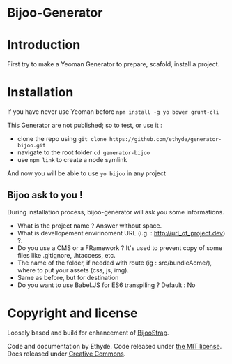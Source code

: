 Bijoo-Generator
===============

# Introduction
First try to make a Yeoman Generator to prepare, scafold, install a project.

# Installation

If you have never use Yeoman before
```npm install -g yo bower grunt-cli```

This Generator are not published; so to test, or use it :

* clone the repo using ```git clone https://github.com/ethyde/generator-bijoo.git```
* navigate to the root folder ```cd generator-bijoo```
* use ```npm link``` to create a node symlink

And now you will be able to use ```yo bijoo``` in any project

## Bijoo ask to you !

During installation process, bijoo-generator will ask you some informations.

* What is the project name ? Answer without space.
* What is devellopement envirinoment URL (i.g. : http://url_of_project.dev) ?.
* Do you use a CMS or a FRamework ? It's used to prevent copy of some files like .gitignore, .htaccess, etc.
* The name of the folder, if needed with route (ig : src/bundleAcme/), where to put your assets (css, js, img).
* Same as before, but for destination
* Do you want to use Babel.JS for ES6 transpiling ? Default : No

# Copyright and license

Loosely based and build for enhancement of [BijooStrap](https://github.com/balix/bijoostrap).

Code and documentation by Ethyde. Code released under [the MIT license](https://github.com/twbs/bootstrap/blob/master/LICENSE). Docs released under [Creative Commons](https://github.com/twbs/bootstrap/blob/master/docs/LICENSE).